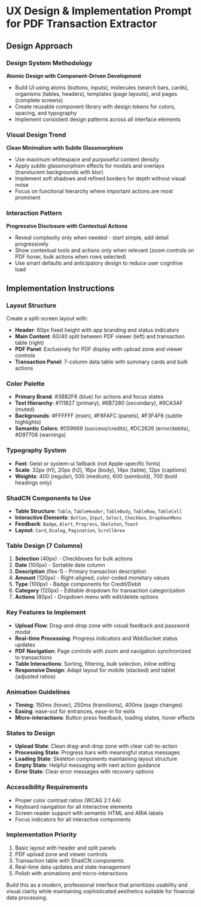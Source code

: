 # UX Design & Implementation Prompt for PDF Transaction Extractor

## Design Approach

### Design System Methodology
**Atomic Design with Component-Driven Development**
- Build UI using atoms (buttons, inputs), molecules (search bars, cards), organisms (tables, headers), templates (page layouts), and pages (complete screens)
- Create reusable component library with design tokens for colors, spacing, and typography
- Implement consistent design patterns across all interface elements

### Visual Design Trend
**Clean Minimalism with Subtle Glassmorphism**
- Use maximum whitespace and purposeful content density
- Apply subtle glassmorphism effects for modals and overlays (translucent backgrounds with blur)
- Implement soft shadows and refined borders for depth without visual noise
- Focus on functional hierarchy where important actions are most prominent

### Interaction Pattern
**Progressive Disclosure with Contextual Actions**
- Reveal complexity only when needed - start simple, add detail progressively
- Show contextual tools and actions only when relevant (zoom controls on PDF hover, bulk actions when rows selected)
- Use smart defaults and anticipatory design to reduce user cognitive load

## Implementation Instructions

### Layout Structure
Create a split-screen layout with:
- **Header**: 60px fixed height with app branding and status indicators
- **Main Content**: 60/40 split between PDF viewer (left) and transaction table (right)
- **PDF Panel**: Exclusively for PDF display with upload zone and viewer controls
- **Transaction Panel**: 7-column data table with summary cards and bulk actions

### Color Palette
- **Primary Brand**: #3B82F6 (blue) for actions and focus states
- **Text Hierarchy**: #111827 (primary), #6B7280 (secondary), #9CA3AF (muted)
- **Backgrounds**: #FFFFFF (main), #F8FAFC (panels), #F3F4F6 (subtle highlights)
- **Semantic Colors**: #059669 (success/credits), #DC2626 (error/debits), #D97706 (warnings)

### Typography System
- **Font**: Geist or system-ui fallback (not Apple-specific fonts)
- **Scale**: 32px (h1), 20px (h2), 16px (body), 14px (table), 12px (captions)
- **Weights**: 400 (regular), 500 (medium), 600 (semibold), 700 (bold headings only)

### ShadCN Components to Use
- **Table Structure**: `Table`, `TableHeader`, `TableBody`, `TableRow`, `TableCell`
- **Interactive Elements**: `Button`, `Input`, `Select`, `Checkbox`, `DropdownMenu`
- **Feedback**: `Badge`, `Alert`, `Progress`, `Skeleton`, `Toast`
- **Layout**: `Card`, `Dialog`, `Pagination`, `ScrollArea`

### Table Design (7 Columns)
1. **Selection** (40px) - Checkboxes for bulk actions
2. **Date** (100px) - Sortable date column 
3. **Description** (flex-1) - Primary transaction description
4. **Amount** (120px) - Right-aligned, color-coded monetary values
5. **Type** (100px) - Badge components for Credit/Debit
6. **Category** (120px) - Editable dropdown for transaction categorization
7. **Actions** (80px) - Dropdown menu with edit/delete options

### Key Features to Implement
- **Upload Flow**: Drag-and-drop zone with visual feedback and password modal
- **Real-time Processing**: Progress indicators and WebSocket status updates
- **PDF Navigation**: Page controls with zoom and navigation synchronized to transactions
- **Table Interactions**: Sorting, filtering, bulk selection, inline editing
- **Responsive Design**: Adapt layout for mobile (stacked) and tablet (adjusted ratios)

### Animation Guidelines
- **Timing**: 150ms (hover), 250ms (transitions), 400ms (page changes)
- **Easing**: ease-out for entrances, ease-in for exits
- **Micro-interactions**: Button press feedback, loading states, hover effects

### States to Design
- **Upload State**: Clean drag-and-drop zone with clear call-to-action
- **Processing State**: Progress bars with meaningful status messages
- **Loading State**: Skeleton components maintaining layout structure
- **Empty State**: Helpful messaging with next action guidance
- **Error State**: Clear error messages with recovery options

### Accessibility Requirements
- Proper color contrast ratios (WCAG 2.1 AA)
- Keyboard navigation for all interactive elements
- Screen reader support with semantic HTML and ARIA labels
- Focus indicators for all interactive components

### Implementation Priority
1. Basic layout with header and split panels
2. PDF upload zone and viewer controls
3. Transaction table with ShadCN components
4. Real-time data updates and state management
5. Polish with animations and micro-interactions

Build this as a modern, professional interface that prioritizes usability and visual clarity while maintaining sophisticated aesthetics suitable for financial data processing.